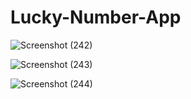 # Lucky-Number-App


![Screenshot (242)](https://user-images.githubusercontent.com/78263828/212070219-3745b038-f91e-4b38-a154-4324008b497d.png)


![Screenshot (243)](https://user-images.githubusercontent.com/78263828/212070301-328efe9e-23eb-4bb9-92ff-cdd06c5a40f8.png)


![Screenshot (244)](https://user-images.githubusercontent.com/78263828/212070317-d7a54a10-622b-4262-9828-6133e246f83b.png)
